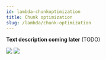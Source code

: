 ```yaml
---
id: lambda-chunkoptimization
title: Chunk optimization
slug: /lambda/chunk-optimization
---
```


**Text description coming later** (TODO)

<img src="/img/chunk-optimization.png" />
<img src="/img/chunk-optimization-2.png" />
